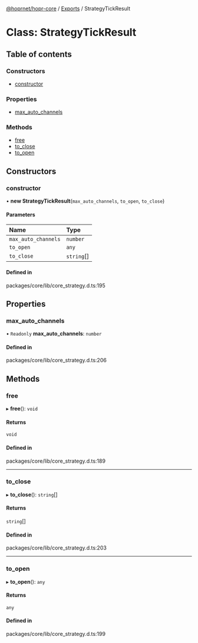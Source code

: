 [@hoprnet/hopr-core](../README.md) / [Exports](../modules.md) / StrategyTickResult

# Class: StrategyTickResult

## Table of contents

### Constructors

- [constructor](StrategyTickResult.md#constructor)

### Properties

- [max\_auto\_channels](StrategyTickResult.md#max_auto_channels)

### Methods

- [free](StrategyTickResult.md#free)
- [to\_close](StrategyTickResult.md#to_close)
- [to\_open](StrategyTickResult.md#to_open)

## Constructors

### constructor

• **new StrategyTickResult**(`max_auto_channels`, `to_open`, `to_close`)

#### Parameters

| Name | Type |
| :------ | :------ |
| `max_auto_channels` | `number` |
| `to_open` | `any` |
| `to_close` | `string`[] |

#### Defined in

packages/core/lib/core_strategy.d.ts:195

## Properties

### max\_auto\_channels

• `Readonly` **max\_auto\_channels**: `number`

#### Defined in

packages/core/lib/core_strategy.d.ts:206

## Methods

### free

▸ **free**(): `void`

#### Returns

`void`

#### Defined in

packages/core/lib/core_strategy.d.ts:189

___

### to\_close

▸ **to_close**(): `string`[]

#### Returns

`string`[]

#### Defined in

packages/core/lib/core_strategy.d.ts:203

___

### to\_open

▸ **to_open**(): `any`

#### Returns

`any`

#### Defined in

packages/core/lib/core_strategy.d.ts:199
